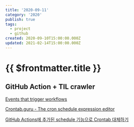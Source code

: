 ```yaml
---
title: '2020-09-11'
category: '2020'
publish: true
tags:
  - project
  - github
created: 2020-09-10T15:00:00.000Z
updated: 2021-02-14T15:00:00.000Z
---
```


# {{ $frontmatter.title }}

## GitHub Action + TIL crawler

[Events that trigger workflows](https://docs.github.com/en/actions/reference/events-that-trigger-workflows)

[Crontab.guru - The cron schedule expression editor](https://crontab.guru/)

[GitHub Actions에 추가된 schedule 기능으로 Crontab 대체하기](https://velog.io/@chris/replacing-crontab-with-the-schedule-feature-of-github-actions)
